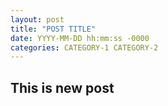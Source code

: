 ```yaml
---
layout: post
title: "POST TITLE"
date: YYYY-MM-DD hh:mm:ss -0000
categories: CATEGORY-1 CATEGORY-2
---
```


## This is new post
